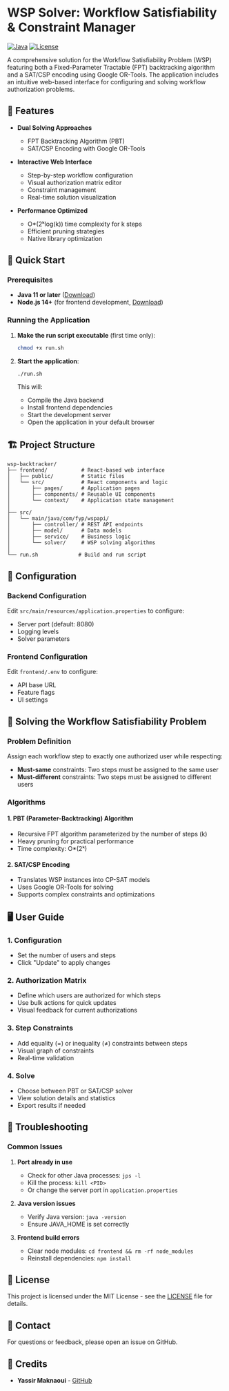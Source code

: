# WSP Solver: Workflow Satisfiability & Constraint Manager

[![Java](https://img.shields.io/badge/Java-11%2B-blue)](https://www.oracle.com/java/technologies/javase-jdk11-downloads.html)
[![License](https://img.shields.io/badge/License-MIT-green.svg)](LICENSE)

A comprehensive solution for the Workflow Satisfiability Problem (WSP) featuring both a Fixed-Parameter Tractable (FPT) backtracking algorithm and a SAT/CSP encoding using Google OR-Tools. The application includes an intuitive web-based interface for configuring and solving workflow authorization problems.

## 🌟 Features

- **Dual Solving Approaches**
  - FPT Backtracking Algorithm (PBT)
  - SAT/CSP Encoding with Google OR-Tools
  
- **Interactive Web Interface**
  - Step-by-step workflow configuration
  - Visual authorization matrix editor
  - Constraint management
  - Real-time solution visualization

- **Performance Optimized**
  - O*(2ᵏlog(k)) time complexity for k steps
  - Efficient pruning strategies
  - Native library optimization

## 🚀 Quick Start

### Prerequisites
- **Java 11 or later** ([Download](https://www.oracle.com/java/technologies/javase-jdk11-downloads.html))
- **Node.js 14+** (for frontend development, [Download](https://nodejs.org/))

### Running the Application

1. **Make the run script executable** (first time only):
   ```bash
   chmod +x run.sh
   ```

2. **Start the application**:
   ```bash
   ./run.sh
   ```
   This will:
   - Compile the Java backend
   - Install frontend dependencies
   - Start the development server
   - Open the application in your default browser

## 🏗️ Project Structure

```
wsp-backtracker/
├── frontend/           # React-based web interface
│   ├── public/         # Static files
│   └── src/            # React components and logic
│       ├── pages/      # Application pages
│       ├── components/ # Reusable UI components
│       └── context/    # Application state management
│
├── src/
│   └── main/java/com/fyp/wspapi/
│       ├── controller/ # REST API endpoints
│       ├── model/      # Data models
│       ├── service/    # Business logic
│       └── solver/     # WSP solving algorithms
│
└── run.sh             # Build and run script
```

## 🔧 Configuration

### Backend Configuration
Edit `src/main/resources/application.properties` to configure:
- Server port (default: 8080)
- Logging levels
- Solver parameters

### Frontend Configuration
Edit `frontend/.env` to configure:
- API base URL
- Feature flags
- UI settings

## 🧩 Solving the Workflow Satisfiability Problem

### Problem Definition
Assign each workflow step to exactly one authorized user while respecting:
- **Must-same** constraints: Two steps must be assigned to the same user
- **Must-different** constraints: Two steps must be assigned to different users

### Algorithms

#### 1. PBT (Parameter-Backtracking) Algorithm
- Recursive FPT algorithm parameterized by the number of steps (k)
- Heavy pruning for practical performance
- Time complexity: O*(2ᵏ)

#### 2. SAT/CSP Encoding
- Translates WSP instances into CP-SAT models
- Uses Google OR-Tools for solving
- Supports complex constraints and optimizations

## 🖥️ User Guide

### 1. Configuration
- Set the number of users and steps
- Click "Update" to apply changes

### 2. Authorization Matrix
- Define which users are authorized for which steps
- Use bulk actions for quick updates
- Visual feedback for current authorizations

### 3. Step Constraints
- Add equality (=) or inequality (≠) constraints between steps
- Visual graph of constraints
- Real-time validation

### 4. Solve
- Choose between PBT or SAT/CSP solver
- View solution details and statistics
- Export results if needed

## 🐛 Troubleshooting

### Common Issues
1. **Port already in use**
   - Check for other Java processes: `jps -l`
   - Kill the process: `kill <PID>`
   - Or change the server port in `application.properties`

2. **Java version issues**
   - Verify Java version: `java -version`
   - Ensure JAVA_HOME is set correctly

3. **Frontend build errors**
   - Clear node modules: `cd frontend && rm -rf node_modules`
   - Reinstall dependencies: `npm install`

## 📄 License

This project is licensed under the MIT License - see the [LICENSE](LICENSE) file for details.



## 📧 Contact

For questions or feedback, please open an issue on GitHub.

## 📝 Credits

- **Yassir Maknaoui** - [GitHub](https://github.com/yassirmaknaoui)
